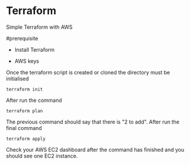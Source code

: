 # Terraform
Simple Terraform with AWS


#prerequisite

 - Install Terraform

 - AWS keys


Once the terraform script is created or cloned the directory must be initialised

```
terraform init
```

After run the command

```
terraform plan
```

The previous command should say that there is "2 to add". After run the final command
```
terraform apply
```

Check your AWS EC2 dashboard after the command has finished and you should see one EC2 instance.

